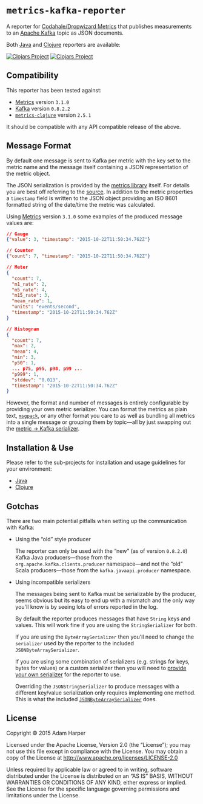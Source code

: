 `metrics-kafka-reporter`
========================

A reporter for [Codahale/Dropwizard Metrics][metrics] that publishes
measurements to an [Apache Kafka][kafka] topic as JSON documents.

Both [Java][mkr-java] and [Clojure][mkr-clj] reporters are available:

[![Clojars Project](http://clojars.org/metrics-kafka-reporter/latest-version.svg)](http://clojars.org/metrics-kafka-reporter)
[![Clojars Project](http://clojars.org/metrics-kafka-reporter/reporter-clj/latest-version.svg)](http://clojars.org/metrics-kafka-reporter/reporter-clj)

[metrics]: https://dropwizard.github.io/metrics
[kafka]: http://kafka.apache.org/
[`metrics-clojure`]: http://metrics-clojure.readthedocs.org/

[mkr-java]: ./metrics-kafka-reporter
[mkr-clj]: ./metrics-kafka-reporter-clj

## Compatibility

This reporter has been tested against:

* [Metrics][metrics] version `3.1.0`
* [Kafka][kafka] version `0.8.2.2`
* [`metrics-clojure`] version `2.5.1`

It should be compatible with any API compatible release of the above.

## Message Format

By default one message is sent to Kafka per metric with the key set to
the metric name and the message itself containing a JSON
representation of the metric object.

The JSON serialization is provided by the
[metrics library][metrics-json] itself. For details you are best off
referring to the [source][metrics-json-src]. In addition to the metric
properties a `timestamp` field is written to the JSON object providing
an ISO 8601 formatted string of the date/time the metric was
calculated.

Using [Metrics][metrics] version `3.1.0` some examples of the produced
message values are:

```json
// Gauge
{"value": 3, "timestamp": "2015-10-22T11:50:34.762Z"}

// Counter
{"count": 7, "timestamp": "2015-10-22T11:50:34.762Z"}

// Meter
{
  "count": 7,
  "m1_rate": 2,
  "m5_rate": 4,
  "m15_rate": 3,
  "mean_rate": 1,
  "units": "events/second",
  "timestamp": "2015-10-22T11:50:34.762Z"
}

// Histogram
{
  "count": 7,
  "max": 2,
  "mean": 4,
  "min": 3,
  "p50": 1,
  ... p75, p95, p98, p99 ...
  "p999": 1,
  "stddev": "0.013",
  "timestamp": "2015-10-22T11:50:34.762Z"
}
```

[metrics-json]: http://metrics.dropwizard.io/3.1.0/manual/json/
[metrics-json-src]: https://github.com/dropwizard/metrics/blob/master/metrics-json/src/main/java/io/dropwizard/metrics/json/MetricsModule.java

However, the format and number of messages is entirely configurable by
providing your own metric serializer. You can format the metrics as
plain text, [`msgpack`], or any other format you care to as well as
bundling all metrics into a single message or grouping them by
topic—all by just swapping out the
[metric → Kafka serializer][serializer].

[`msgpack`]: http://msgpack.org/
[serializer]: ./metrics-kafka-reporter/src/main/java/io/dropwizard/metrics/kafka/serialization/KafkaMetricsSerializer.java

## Installation & Use

Please refer to the sub-projects for installation and usage guidelines
for your environment:

* [Java][mkr-java]
* [Clojure][mkr-clj]

## Gotchas

There are two main potential pitfalls when setting up the
communication with Kafka:

* Using the “old” style producer

  The reporter can only be used with the “new” (as of version
  `0.8.2.0`) Kafka Java producers—those from the
  `org.apache.kafka.clients.producer` namespace—and not the “old”
  Scala producers—those from the `kafka.javaapi.producer` namespace.
* Using incompatible serializers

  The messages being sent to Kafka must be serializable by the
  producer, seems obvious but its easy to end up with a mismatch and
  the only way you'll know is by seeing lots of errors reported in the
  log.

  By default the reporter produces messages that have `String` keys
  and values. This will work fine if you are using the
  `StringSerializer` for both.

  If you are using the `ByteArraySerializer` then you'll need to
  change the `serializer` used by the reporter to the included
  `JSONByteArraySerializer`.

  If you are using some combination of serializers (e.g. strings for
  keys, bytes for values) or a custom serializer then you will need to
  [provide your own serializer][serializer] for the reporter to use.

  Overriding the `JSONStringSerializer` to produce messages with a
  different key/value serialization only requires implementing one
  method. This is what the included [`JSONByteArraySerializer`] does.

[`JSONByteArraySerializer`]: ./metrics-kafka-reporter/src/main/java/io/dropwizard/metrics/kafka/serialization/JSONByteArraySerializer.java

## License

Copyright © 2015 Adam Harper

Licensed under the Apache License, Version 2.0 (the “License”); you
may not use this file except in compliance with the License.  You may
obtain a copy of the License at http://www.apache.org/licenses/LICENSE-2.0

Unless required by applicable law or agreed to in writing, software
distributed under the License is distributed on an “AS IS” BASIS,
WITHOUT WARRANTIES OR CONDITIONS OF ANY KIND, either express or
implied.  See the License for the specific language governing
permissions and limitations under the License.
